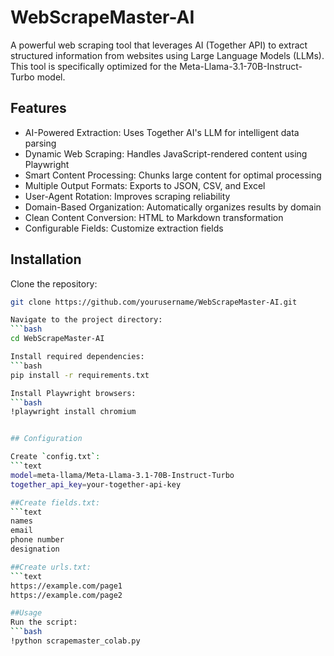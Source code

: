 # WebScrapeMaster-AI

A powerful web scraping tool that leverages AI (Together API) to extract structured information from websites using Large Language Models (LLMs). This tool is specifically optimized for the Meta-Llama-3.1-70B-Instruct-Turbo model.

## Features
- AI-Powered Extraction: Uses Together AI's LLM for intelligent data parsing
- Dynamic Web Scraping: Handles JavaScript-rendered content using Playwright
- Smart Content Processing: Chunks large content for optimal processing
- Multiple Output Formats: Exports to JSON, CSV, and Excel
- User-Agent Rotation: Improves scraping reliability
- Domain-Based Organization: Automatically organizes results by domain
- Clean Content Conversion: HTML to Markdown transformation
- Configurable Fields: Customize extraction fields

## Installation

Clone the repository:
```bash
git clone https://github.com/yourusername/WebScrapeMaster-AI.git

Navigate to the project directory:
```bash
cd WebScrapeMaster-AI

Install required dependencies:
```bash
pip install -r requirements.txt

Install Playwright browsers:
```bash
!playwright install chromium


## Configuration

Create `config.txt`:
```text
model=meta-llama/Meta-Llama-3.1-70B-Instruct-Turbo
together_api_key=your-together-api-key

##Create fields.txt:
```text
names
email
phone number
designation

##Create urls.txt:
```text
https://example.com/page1
https://example.com/page2

##Usage
Run the script:
```bash
!python scrapemaster_colab.py
